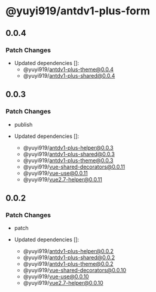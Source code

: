 # @yuyi919/antdv1-plus-form

## 0.0.4

### Patch Changes

- Updated dependencies []:
  - @yuyi919/antdv1-plus-theme@0.0.4
  - @yuyi919/antdv1-plus-shared@0.0.4

## 0.0.3

### Patch Changes

- publish

- Updated dependencies []:
  - @yuyi919/antdv1-plus-helper@0.0.3
  - @yuyi919/antdv1-plus-shared@0.0.3
  - @yuyi919/antdv1-plus-theme@0.0.3
  - @yuyi919/vue-shared-decorators@0.0.11
  - @yuyi919/vue-use@0.0.11
  - @yuyi919/vue2.7-helper@0.0.11

## 0.0.2

### Patch Changes

- patch

- Updated dependencies []:
  - @yuyi919/antdv1-plus-helper@0.0.2
  - @yuyi919/antdv1-plus-shared@0.0.2
  - @yuyi919/antdv1-plus-theme@0.0.2
  - @yuyi919/vue-shared-decorators@0.0.10
  - @yuyi919/vue-use@0.0.10
  - @yuyi919/vue2.7-helper@0.0.10
